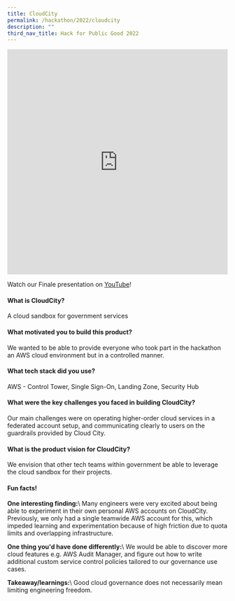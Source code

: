 ```yaml
---
title: CloudCity
permalink: /hackathon/2022/cloudcity
description: ""
third_nav_title: Hack for Public Good 2022
---
```

<iframe allowfullscreen="true" height="515" width="100%" frameborder="0" src="https://docs.google.com/presentation/d/e/2PACX-1vSJRGCdlz78zWGvy_zE22plgeYBLajDiGJbCyNH-CWB3bd_95x0s0x0DNB_2sriuWbmXw0W1Fdp0HLP/embed?start=false&loop=false&delayms=3000" ></iframe>

Watch our Finale presentation on [YouTube](https://youtu.be/Kc-EfKB6Gc8)!

#### What is CloudCity?
A cloud sandbox for government services

#### What motivated you to build this product?
We wanted to be able to provide everyone who took part in the hackathon an AWS cloud environment but in a controlled manner.

#### What tech stack did you use?
AWS - Control Tower, Single Sign-On, Landing Zone, Security Hub

#### What were the key challenges you faced in building CloudCity? 
Our main challenges were on operating higher-order cloud services in a federated account setup, and communicating clearly to users on the guardrails provided by Cloud City.


#### What is the product vision for CloudCity? 
We envision that other tech teams within government be able to leverage the cloud sandbox for their projects.

#### Fun facts!
**One interesting finding:**\\
Many engineers were very excited about being able to experiment in their own personal AWS accounts on CloudCity. Previously, we only had a single teamwide AWS account for this, which impeded learning and experimentation because of high friction due to quota limits and overlapping infrastructure.

**One thing you'd have done differently:**\\
We would be able to discover more cloud features e.g. AWS Audit Manager, and figure out how to write additional custom service control policies tailored to our governance use cases.

**Takeaway/learnings:**\\
Good cloud governance does not necessarily mean limiting engineering freedom.